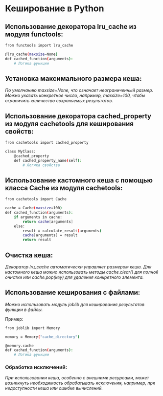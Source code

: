 # Кеширование в Python

## Использование декоратора lru_cache из модуля functools:

```sh
from functools import lru_cache

@lru_cache(maxsize=None)
def cached_function(arguments):
    # Логика функции
```
## Установка максимального размера кеша:

_По умолчанию maxsize=None, что означает неограниченный размер._
_Можно указать конкретное число, например, maxsize=100, чтобы ограничить количество сохраняемых результатов._

## Использование декоратора cached_property из модуля cachetools для кеширования свойств:

```sh
from cachetools import cached_property

class MyClass:
    @cached_property
    def cached_property_name(self):
        # Логика свойства
```
## Использование кастомного кеша с помощью класса Cache из модуля cachetools:
```sh
from cachetools import Cache

cache = Cache(maxsize=100)
def cached_function(arguments):
    if arguments in cache:
        return cache[arguments]
    else:
        result = calculate_result(arguments)
        cache[arguments] = result
        return result
```
## Очистка кеша:
_Декоратор lru_cache автоматически управляет размером кеша._
_Для кастомного кеша можно использовать методы cache.clear() для полной очистки или cache.pop(key) для удаления конкретного элемента._
## Использование кеширования с файлами:
_Можно использовать модуль joblib для кеширования результатов функции в файлы._

Пример:
```sh
from joblib import Memory

memory = Memory("cache_directory")

@memory.cache
def cached_function(arguments):
    # Логика функции
```
### Обработка исключений:

_При использовании кеша, особенно с внешними ресурсами, может возникнуть необходимость обрабатывать исключения, например, при недоступности кеша или ошибке вычислений._
